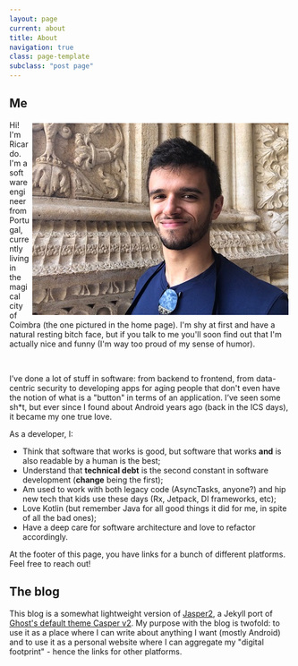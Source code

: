 ```yaml
---
layout: page
current: about
title: About
navigation: true
class: page-template
subclass: "post page"
---
```


## Me

<img style="float: right; padding: 5px" src="../assets/images/about-me.JPG">

Hi! I'm Ricardo. I'm a software engineer from Portugal, currently living in the magical city of Coimbra (the one pictured in the home page). I'm shy at first and have a natural resting bitch face, but if you talk to me you'll soon find out that I'm actually nice and funny (I'm way too proud of my sense of humor).

<br/>

I’ve done a lot of stuff in software: from backend to frontend, from data-centric security to developing apps for aging people that don't even have the notion of what is a "button" in terms of an application. I’ve seen some sh\*t, but ever since I found about Android years ago (back in the ICS days), it became my one true love.

As a developer, I:

- Think that software that works is good, but software that works **and** is also readable by a human is the best;
- Understand that **technical debt** is the second constant in software development (**change** being the first);
- Am used to work with both legacy code (AsyncTasks, anyone?) and hip new tech that kids use these days (Rx, Jetpack, DI frameworks, etc);
- Love Kotlin (but remember Java for all good things it did for me, in spite of all the bad ones);
- Have a deep care for software architecture and love to refactor accordingly.

At the footer of this page, you have links for a bunch of different platforms. Feel free to reach out!

## The blog

This blog is a somewhat lightweight version of [Jasper2](https://github.com/jekyller/jasper2), a Jekyll port of [Ghost's default theme Casper v2](https://github.com/tryghost/casper). My purpose with the blog is twofold: to use it as a place where I can write about anything I want (mostly Android) and to use it as a personal website where I can aggregate my "digital footprint" - hence the links for other platforms.
